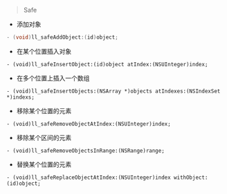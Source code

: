 > Safe

- 添加对象

```objective-c
- (void)ll_safeAddObject:(id)object;
```

- 在某个位置插入对象

```oc
- (void)ll_safeInsertObject:(id)object atIndex:(NSUInteger)index;
```

- 在多个位置上插入一个数组

```oc
- (void)ll_safeInsertObjects:(NSArray *)objects atIndexes:(NSIndexSet *)indexs;
```

- 移除某个位置的元素

```oc
- (void)ll_safeRemoveObjectAtIndex:(NSUInteger)index;
```

- 移除某个区间的元素

```oc
- (void)ll_safeRemoveObjectsInRange:(NSRange)range;
```

- 替换某个位置的元素

```oc
- (void)ll_safeReplaceObjectAtIndex:(NSUInteger)index withObject:(id)object;
```

